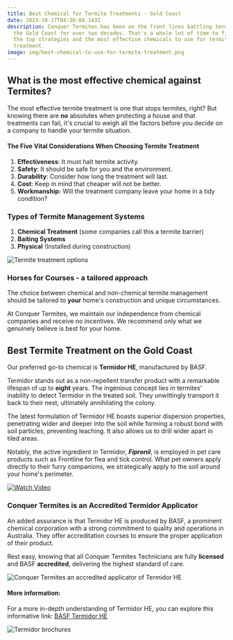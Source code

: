 ```yaml
---
title: Best Chemical for Termite Treatments - Gold Coast
date: 2023-10-17T04:30:04.143Z
description: Conquer Termites has been on the front lines battling termites on
  the Gold Coast for over two decades. That's a whole lot of time to figure out
  the top strategies and the most effective chemicals to use for termite
  treatment.
image: img/best-chemical-to-use-for-termite-treatment.png
---
```

## What is the most effective chemical against Termites?

The most effective termite treatment is one that stops termites, right? But knowing there are **no** absolutes when protecting a house and that treatments can fail, it's crucial to weigh all the factors before you decide on a company to handle your termite situation.

#### The Five Vital Considerations When Choosing Termite Treatment

1. **Effectiveness**: It must halt termite activity.
2. **Safety**: It should be safe for you and the environment.
3. **Durability**: Consider how long the treatment will last.
4. **Cost**: Keep in mind that cheaper will not be better.
5. **Workmanship:** Will the treatment company leave your home in a tidy condition? 

### Types of Termite Management Systems

1. **Chemical Treatment** (some companies call this a termite barrier)
2. **Baiting Systems**
3. **Physical** (Installed during construction)

![Termite treatment options](img/types-of-termite-management-system.jpg)

### Horses for Courses - a tailored approach

The choice between chemical and non-chemical termite management should be tailored to **your** home's construction and unique circumstances. 

At Conquer Termites, we maintain our independence from chemical companies and receive no incentives. We recommend only what we genuinely believe is best for your home.

## Best Termite Treatment on the Gold Coast

Our preferred go-to chemical is **Termidor HE**, manufactured by BASF.

Termidor stands out as a non-repellent transfer product with a remarkable lifespan of up to **eight** years. The ingenious concept lies in termites' inability to detect Termidor in the treated soil. They unwittingly transport it back to their nest, ultimately annihilating the colony.

The latest formulation of Termidor HE boasts superior dispersion properties, penetrating wider and deeper into the soil while forming a robust bond with soil particles, preventing leaching. It also allows us to drill wider apart in tiled areas. 

Notably, the active ingredient in Termidor, ***Fipronil***, is employed in pet care products such as Frontline for flea and tick control. What pet owners apply directly to their furry companions, we strategically apply to the soil around your home's perimeter.

[![Watch Video](https://img.youtube.com/vi/Z2doi9j6GA4/0.jpg)](https://www.youtube.com/watch?v=Z2doi9j6GA4)

### Conquer Termites is an Accredited Termidor Applicator

An added assurance is that Termidor HE is produced by BASF, a prominent chemical corporation with a strong commitment to quality and operations in Australia. They offer accreditation courses to ensure the proper application of their product.

Rest easy, knowing that all Conquer Termites Technicians are fully **licensed** and BASF **accredited**, delivering the highest standard of care.

![Conquer Termites an accredited applicator of Termidor HE](img/accredited-termidor-applicator.png)

#### More information:

For a more in-depth understanding of Termidor HE, you can explore this informative link: [BASF Termidor HE](https://pest-control.basf.com.au/products/termidor-he#how-it-works)

![Termidor brochures](img/basf-brochures.png)